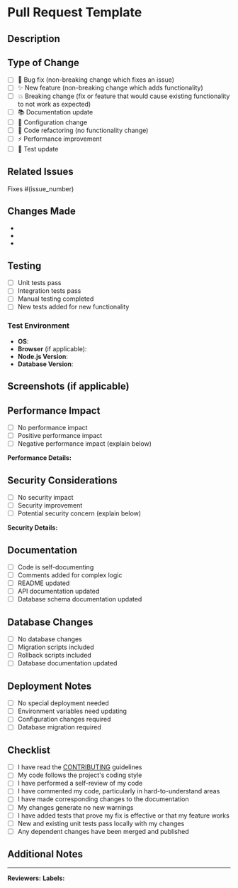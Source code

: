 # Pull Request Template

## Description
<!-- Provide a brief description of the changes in this PR -->

## Type of Change
<!-- Put an `x` in all the boxes that apply -->
- [ ] 🐛 Bug fix (non-breaking change which fixes an issue)
- [ ] ✨ New feature (non-breaking change which adds functionality)
- [ ] 💥 Breaking change (fix or feature that would cause existing functionality to not work as expected)
- [ ] 📚 Documentation update
- [ ] 🔧 Configuration change
- [ ] 🧹 Code refactoring (no functionality change)
- [ ] ⚡ Performance improvement
- [ ] 🧪 Test update

## Related Issues
<!-- Link to any related issues. Use keywords like "fixes", "closes", "resolves" -->
Fixes #(issue_number)

## Changes Made
<!-- List the main changes made in this PR -->
- 
- 
- 

## Testing
<!-- Describe the tests you ran and/or added -->
- [ ] Unit tests pass
- [ ] Integration tests pass
- [ ] Manual testing completed
- [ ] New tests added for new functionality

### Test Environment
- **OS**: 
- **Browser** (if applicable): 
- **Node.js Version**: 
- **Database Version**: 

## Screenshots (if applicable)
<!-- Add screenshots to help explain your changes -->

## Performance Impact
<!-- Describe any performance implications -->
- [ ] No performance impact
- [ ] Positive performance impact
- [ ] Negative performance impact (explain below)

**Performance Details:**

## Security Considerations
<!-- Describe any security implications -->
- [ ] No security impact
- [ ] Security improvement
- [ ] Potential security concern (explain below)

**Security Details:**

## Documentation
<!-- Check all that apply -->
- [ ] Code is self-documenting
- [ ] Comments added for complex logic
- [ ] README updated
- [ ] API documentation updated
- [ ] Database schema documentation updated

## Database Changes
<!-- If this PR includes database changes -->
- [ ] No database changes
- [ ] Migration scripts included
- [ ] Rollback scripts included
- [ ] Database documentation updated

## Deployment Notes
<!-- Any special deployment considerations -->
- [ ] No special deployment needed
- [ ] Environment variables need updating
- [ ] Configuration changes required
- [ ] Database migration required

## Checklist
<!-- Put an `x` in all the boxes that apply -->
- [ ] I have read the [CONTRIBUTING](../CONTRIBUTING.md) guidelines
- [ ] My code follows the project's coding style
- [ ] I have performed a self-review of my code
- [ ] I have commented my code, particularly in hard-to-understand areas
- [ ] I have made corresponding changes to the documentation
- [ ] My changes generate no new warnings
- [ ] I have added tests that prove my fix is effective or that my feature works
- [ ] New and existing unit tests pass locally with my changes
- [ ] Any dependent changes have been merged and published

## Additional Notes
<!-- Any additional information or context -->

---

**Reviewers:** <!-- Tag relevant reviewers -->
**Labels:** <!-- Suggest appropriate labels -->